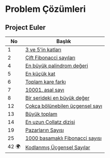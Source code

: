 # Problem Çözümleri

 ## Project Euler

 | No                    | Başlık                                                              |
 |-----------------------|--------------------------------------------------                   |
 |1                      |[3 ve 5'in katları](./ProjectEuler/01)                               |
 |2                      |[Çift Fibonacci sayıları](./ProjectEuler/02)                         |
 |4                      |[En büyük palindrom değeri](./ProjectEuler/04)                       |
 |5                      |[En küçük kat](./ProjectEuler/05)                                    |
 |6                      |[Toplam kare farkı](./ProjectEuler/06)                               |
 |7                      |[10001. asal sayı](./ProjectEuler/07)                                |
 |8                      |[Bir serideki en büyük değer](./ProjectEuler/08)                     | 
 |12                     |[Çokça bölünebilen üçgensel sayı](./ProjectEuler/12)                 | 
 |13                     |[Büyük toplam](./ProjectEuler/13)                                    | 
 |14                     |[En uzun Collatz dizisi](./ProjectEuler/14)                          | 
 |19                     |[Pazarların Sayısı](./ProjectEuler/19)                               |    
 |25                     |[1000 basamaklı Fibonacci sayısı](./ProjectEuler/25)                 |                            
 |42 :earth_africa: 	 |[Kodlanmış Üçgensel Sayılar](./ProjectEuler/42)                      |

  
